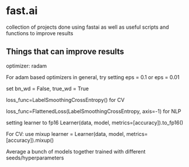 # fast.ai

collection of projects done using fastai as well as useful scripts and functions to improve results

## Things that can improve results
optimizer: radam

For adam based optimizers in general, try setting eps = 0.1 or eps = 0.01

set bn_wd = False, true_wd = True

loss_func=LabelSmoothingCrossEntropy() for CV

loss_func=FlattenedLoss(LabelSmoothingCrossEntropy, axis=-1) for NLP

setting learner to fp16 Learner(data, model, metrics=[accuracy]).to_fp16()

For CV: use mixup learner = Learner(data, model, metrics=[accuracy]).mixup()

Average a bunch of models together trained with different seeds/hyperparameters

